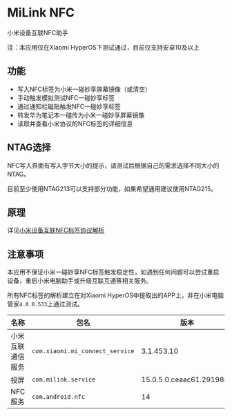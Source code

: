 # MiLink NFC

小米设备互联NFC助手

注：本应用仅在Xiaomi HyperOS下测试通过，目前仅支持安卓10及以上

## 功能

- 写入NFC标签为小米一碰妙享屏幕镜像（或清空）
- 手动触发模拟测试NFC一碰妙享标签
- 通过通知栏磁贴触发NFC一碰妙享标签
- 转发华为笔记本一碰传为小米一碰妙享屏幕镜像
- 读取并查看小米协议的NFC标签的详细信息

## NTAG选择

NFC写入界面有写入字节大小的提示，请测试后根据自己的需求选择不同大小的NTAG。

目前至少使用NTAG213可以支持部分功能，如果希望通用建议使用NTAG215。

## 原理

详见[小米设备互联NFC标签协议解析](https://www.xfy9326.top/posts/mi_nfc_protocol)

## 注意事项

本应用不保证小米一碰妙享NFC标签触发稳定性，如遇到任何问题可以尝试重启设备，重启小米电脑助手或升级互联互通等相关服务。

所有NFC标签的解析建立在对Xiaomi HyperOS中提取出的APP上，并在小米电脑管家`4.0.0.533`上通过测试。

| 名称       | 包名                              | 版本                       |
|----------|---------------------------------|--------------------------|
| 小米互联通信服务 | `com.xiaomi.mi_connect_service` | 3.1.453.10               |
| 投屏       | `com.milink.service`            | 15.0.5.0.ceaac61.2919843 |
| NFC服务    | `com.android.nfc`               | 14                       |

